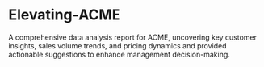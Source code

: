 # Elevating-ACME
A comprehensive data analysis report for ACME, uncovering key customer insights, sales volume trends, and pricing dynamics and provided actionable suggestions to enhance management decision-making.
